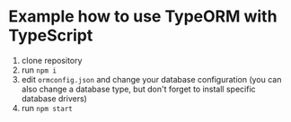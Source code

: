 # Example how to use TypeORM with TypeScript

1. clone repository 
2. run `npm i`
3. edit `ormconfig.json` and change your database configuration (you can also change a database type, but don't forget to install specific database drivers)
4. run `npm start`
